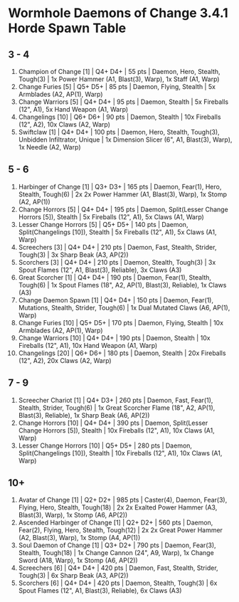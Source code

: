 # Wormhole Daemons of Change 3.4.1 Horde Spawn Table

## 3 - 4

1. Champion of Change [1] | Q4+ D4+ | 55 pts | Daemon, Hero, Stealth, Tough(3) | 1x Power Hammer (A1, Blast(3), Warp), 1x Staff (A1, Warp)
1. Change Furies [5] | Q5+ D5+ | 85 pts | Daemon, Flying, Stealth | 5x Armblades (A2, AP(1), Warp)
1. Change Warriors [5] | Q4+ D4+ | 95 pts | Daemon, Stealth | 5x Fireballs (12", A1), 5x Hand Weapon (A1, Warp)
1. Changelings [10] | Q6+ D6+ | 90 pts | Daemon, Stealth | 10x Fireballs (12", A2), 10x Claws (A2, Warp)
1. Swiftclaw [1] | Q4+ D4+ | 100 pts | Daemon, Hero, Stealth, Tough(3), Unbidden Infiltrator, Unique | 1x Dimension Slicer (6", A1, Blast(3), Warp), 1x Needle (A2, Warp)

## 5 - 6

1. Harbinger of Change [1] | Q3+ D3+ | 165 pts | Daemon, Fear(1), Hero, Stealth, Tough(6) | 2x 2x Power Hammer (A1, Blast(3), Warp), 1x Stomp (A2, AP(1))
1. Change Horrors [5] | Q4+ D4+ | 195 pts | Daemon, Split(Lesser Change Horrors [5]), Stealth | 5x Fireballs (12", A1), 5x Claws (A1, Warp)
1. Lesser Change Horrors [5] | Q5+ D5+ | 140 pts | Daemon, Split(Changelings [10]), Stealth | 5x Fireballs (12", A1), 5x Claws (A1, Warp)
1. Screechers [3] | Q4+ D4+ | 210 pts | Daemon, Fast, Stealth, Strider, Tough(3) | 3x Sharp Beak (A3, AP(2))
1. Scorchers [3] | Q4+ D4+ | 210 pts | Daemon, Stealth, Tough(3) | 3x Spout Flames (12", A1, Blast(3), Reliable), 3x Claws (A3)
1. Great Scorcher [1] | Q4+ D4+ | 190 pts | Daemon, Fear(1), Stealth, Tough(6) | 1x Spout Flames (18", A2, AP(1), Blast(3), Reliable), 1x Claws (A3)
1. Change Daemon Spawn [1] | Q4+ D4+ | 150 pts | Daemon, Fear(1), Mutations, Stealth, Strider, Tough(6) | 1x Dual Mutated Claws (A6, AP(1), Warp)
1. Change Furies [10] | Q5+ D5+ | 170 pts | Daemon, Flying, Stealth | 10x Armblades (A2, AP(1), Warp)
1. Change Warriors [10] | Q4+ D4+ | 190 pts | Daemon, Stealth | 10x Fireballs (12", A1), 10x Hand Weapon (A1, Warp)
1. Changelings [20] | Q6+ D6+ | 180 pts | Daemon, Stealth | 20x Fireballs (12", A2), 20x Claws (A2, Warp)

## 7 - 9

1. Screecher Chariot [1] | Q4+ D3+ | 260 pts | Daemon, Fast, Fear(1), Stealth, Strider, Tough(6) | 1x Great Scorcher Flame (18", A2, AP(1), Blast(3), Reliable), 1x Sharp Beak (A6, AP(2))
1. Change Horrors [10] | Q4+ D4+ | 390 pts | Daemon, Split(Lesser Change Horrors [5]), Stealth | 10x Fireballs (12", A1), 10x Claws (A1, Warp)
1. Lesser Change Horrors [10] | Q5+ D5+ | 280 pts | Daemon, Split(Changelings [10]), Stealth | 10x Fireballs (12", A1), 10x Claws (A1, Warp)

## 10+

1. Avatar of Change [1] | Q2+ D2+ | 985 pts | Caster(4), Daemon, Fear(3), Flying, Hero, Stealth, Tough(18) | 2x 2x Exalted Power Hammer (A3, Blast(3), Warp), 1x Stomp (A6, AP(2))
1. Ascended Harbinger of Change [1] | Q2+ D2+ | 560 pts | Daemon, Fear(2), Flying, Hero, Stealth, Tough(12) | 2x 2x Great Power Hammer (A2, Blast(3), Warp), 1x Stomp (A4, AP(1))
1. Soul Daemon of Change [1] | Q3+ D2+ | 790 pts | Daemon, Fear(3), Stealth, Tough(18) | 1x Change Cannon (24", A9, Warp), 1x Change Sword (A18, Warp), 1x Stomp (A6, AP(2))
1. Screechers [6] | Q4+ D4+ | 420 pts | Daemon, Fast, Stealth, Strider, Tough(3) | 6x Sharp Beak (A3, AP(2))
1. Scorchers [6] | Q4+ D4+ | 420 pts | Daemon, Stealth, Tough(3) | 6x Spout Flames (12", A1, Blast(3), Reliable), 6x Claws (A3)